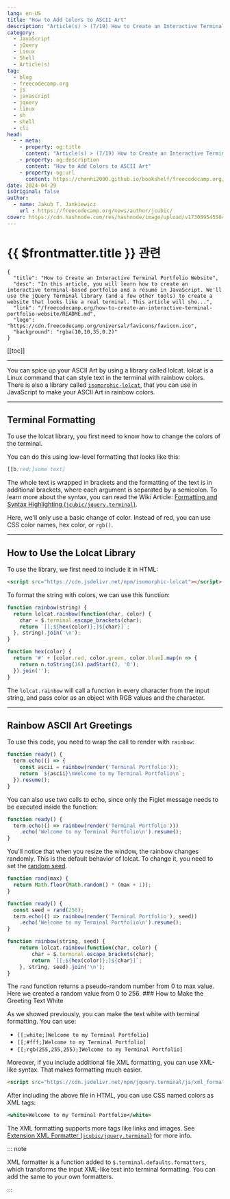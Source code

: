 ```yaml
---
lang: en-US
title: "How to Add Colors to ASCII Art"
description: "Article(s) > (7/19) How to Create an Interactive Terminal Portfolio Website" 
category:
  - JavaScript
  - jQuery
  - Linux
  - Shell
  - Article(s)
tag: 
  - blog
  - freecodecamp.org
  - js
  - javascript
  - jquery
  - linux
  - sh
  - shell
  - cli
head:
  - - meta:
    - property: og:title
      content: "Article(s) > (7/19) How to Create an Interactive Terminal Portfolio Website"
    - property: og:description
      content: "How to Add Colors to ASCII Art"
    - property: og:url
      content: https://chanhi2000.github.io/bookshelf/freecodecamp.org/how-to-create-an-interactive-terminal-portfolio-website/how-to-add-colors-to-ascii-art.html
date: 2024-04-29
isOriginal: false
author:
  - name: Jakub T. Jankiewicz
    url : https://freecodecamp.org/news/author/jcubic/
cover: https://cdn.hashnode.com/res/hashnode/image/upload/v1730895455049/8fefc48c-761d-4ec5-8f60-b6eb2f97a42a.png
---
```


# {{ $frontmatter.title }} 관련

```component VPCard
{
  "title": "How to Create an Interactive Terminal Portfolio Website",
  "desc": "In this article, you will learn how to create an interactive terminal-based portfolio and a résumé in JavaScript. We'll use the jQuery Terminal library (and a few other tools) to create a website that looks like a real terminal. This article will sho...",
  "link": "/freecodecamp.org/how-to-create-an-interactive-terminal-portfolio-website/README.md",
  "logo": "https://cdn.freecodecamp.org/universal/favicons/favicon.ico",
  "background": "rgba(10,10,35,0.2)"
}
```

[[toc]]

---

<SiteInfo
  name="How to Create an Interactive Terminal Portfolio Website"
  desc="In this article, you will learn how to create an interactive terminal-based portfolio and a résumé in JavaScript. We'll use the jQuery Terminal library (and a few other tools) to create a website that looks like a real terminal. This article will sho..."
  url="https://freecodecamp.org/news/how-to-create-an-interactive-terminal-portfolio-website#heading-how-to-add-colors-to-ascii-art"
  logo="https://cdn.freecodecamp.org/universal/favicons/favicon.ico"
  preview="https://cdn.hashnode.com/res/hashnode/image/upload/v1730895455049/8fefc48c-761d-4ec5-8f60-b6eb2f97a42a.png"/>

You can spice up your ASCII Art by using a library called lolcat. lolcat is a Linux command that can style text in the terminal with rainbow colors. There is also a library called [<FontIcon icon="fa-brands fa-npm"/>`isomorphic-lolcat`](https://npmjs.com/package/isomorphic-lolcat), that you can use in JavaScript to make your ASCII Art in rainbow colors.

---

## Terminal Formatting

To use the lolcat library, you first need to know how to change the colors of the terminal.

You can do this using low-level formatting that looks like this:

```lisp
[[b;red;]some text]
```

The whole text is wrapped in brackets and the formatting of the text is in additional brackets, where each argument is separated by a semicolon. To learn more about the syntax, you can read the Wiki Article: [Formatting and Syntax Highlighting (<FontIcon icon="iconfont icon-github"/>`jcubic/jquery.terminal`)](https://github.com/jcubic/jquery.terminal/wiki/Formatting-and-Syntax-Highlighting).

Here, we'll only use a basic change of color. Instead of red, you can use CSS color names, hex color, or `rgb()`.

---

## How to Use the Lolcat Library

To use the library, we first need to include it in HTML:

```html
<script src="https://cdn.jsdelivr.net/npm/isomorphic-lolcat"></script>
```

To format the string with colors, we can use this function:

```js
function rainbow(string) {
  return lolcat.rainbow(function(char, color) {
    char = $.terminal.escape_brackets(char);
    return `[[;${hex(color)};]${char}]`;
  }, string).join('\n');
}

function hex(color) {
  return '#' + [color.red, color.green, color.blue].map(n => {
    return n.toString(16).padStart(2, '0');
  }).join('');
}
```

The `lolcat.rainbow` will call a function in every character from the input string, and pass color as an object with RGB values and the character.

---

## Rainbow ASCII Art Greetings

To use this code, you need to wrap the call to render with `rainbow`:

```js
function ready() {
  term.echo(() => {
    const ascii = rainbow(render('Terminal Portfolio'));
    return `${ascii}\nWelcome to my Terminal Portfolio\n`;
  }).resume();
}
```

You can also use two calls to echo, since only the Figlet message needs to be executed inside the function:

```js
function ready() {
  term.echo(() => rainbow(render('Terminal Portfolio')))
    .echo('Welcome to my Terminal Portfolio\n').resume();
}
```

You'll notice that when you resize the window, the rainbow changes randomly. This is the default behavior of lolcat. To change it, you need to set the [<FontIcon icon="fa-brands fa-wikipedia-w"/>random seed](https://en.wikipedia.org/wiki/Random_seed).

```js
function rand(max) {
  return Math.floor(Math.random() * (max + 1));
}

function ready() {
  const seed = rand(256);
  term.echo(() => rainbow(render('Terminal Portfolio'), seed))
    .echo('Welcome to my Terminal Portfolio\n').resume();
}

function rainbow(string, seed) {
    return lolcat.rainbow(function(char, color) {
        char = $.terminal.escape_brackets(char);
        return `[[;${hex(color)};]${char}]`;
    }, string, seed).join('\n');
}
```

The `rand` function returns a pseudo-random number from 0 to max value. Here we created a random value from 0 to 256. ### How to Make the Greeting Text White

As we showed previously, you can make the text white with terminal formatting. You can use:

- `[[;white;]Welcome to my Terminal Portfolio]`
- `[[;#fff;]Welcome to my Terminal Portfolio]`
- `[[;rgb(255,255,255);]Welcome to my Terminal Portfolio]`

Moreover, if you include additional file XML formatting, you can use XML-like syntax. That makes formatting much easier.

```html
<script src="https://cdn.jsdelivr.net/npm/jquery.terminal/js/xml_formatting.js"></script>
```

After including the above file in HTML, you can use CSS named colors as XML tags:

```xml
<white>Welcome to my Terminal Portfolio</white>
```

The XML formatting supports more tags like links and images. See [Extension XML Formatter (<FontIcon icon="iconfont icon-github"/>`jcubic/jquery.terminal`)](https://github.com/jcubic/jquery.terminal/wiki/Formatting-and-Syntax-Highlighting#extension-xml-formatter) for more info.

::: note

XML formatter is a function added to `$.terminal.defaults.formatters`, which transforms the input XML-like text into terminal formatting. You can add the same to your own formatters.

:::
